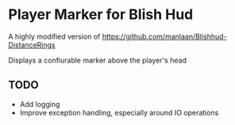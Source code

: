 # Player Marker for Blish Hud
A highly modified version of https://github.com/manlaan/Blishhud-DistanceRings

Displays a confiurable marker above the player's head

## TODO
* Add logging
* Improve exception handling, especially around IO operations
